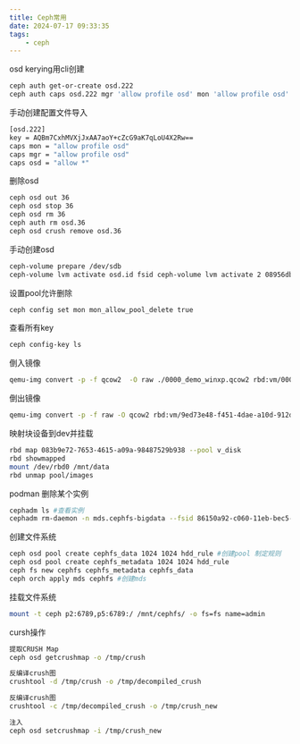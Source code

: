 ```yaml
---
title: Ceph常用
date: 2024-07-17 09:33:35
tags:
    - ceph
---
```


osd kerying用cli创建
```bash
ceph auth get-or-create osd.222
ceph auth caps osd.222 mgr 'allow profile osd' mon 'allow profile osd' osd 'allow *
```

手动创建配置文件导入
```bash
[osd.222]
key = AQBm7CxhMVXjJxAA7aoY+cZcG9aK7qLoU4X2Rw==
caps mon = "allow profile osd"
caps mgr = "allow profile osd"
caps osd = "allow *"
```

删除osd
```bash
ceph osd out 36
ceph osd stop 36
ceph osd rm 36
ceph auth rm osd.36
ceph osd crush remove osd.36
```

手动创建osd
```bash
ceph-volume prepare /dev/sdb
ceph-volume lvm activate osd.id fsid ceph-volume lvm activate 2 08956dbe-0b6e-4577-8b00-ada197a05ac9
```
设置pool允许删除
```bash
ceph config set mon mon_allow_pool_delete true  
```

查看所有key
```bash
ceph config-key ls  
```

倒入镜像
```bash
qemu-img convert -p -f qcow2  -O raw ./0000_demo_winxp.qcow2 rbd:vm/0000_demo_winxp
```

倒出镜像
```bash
qemu-img convert -p -f raw -O qcow2 rbd:vm/9ed73e48-f451-4dae-a10d-912de83dd028  ./xx_.qcow2
```

映射块设备到dev并挂载
```bash
rbd map 083b9e72-7653-4615-a09a-98487529b938 --pool v_disk
rbd showmapped   
mount /dev/rbd0 /mnt/data  
rbd unmap pool/images  
```
podman 删除某个实例
```bash
cephadm ls #查看实例  
cephadm rm-daemon -n mds.cephfs-bigdata --fsid 86150a92-c060-11eb-bec5-bc97e1b56fd1
```

创建文件系统
```bash
ceph osd pool create cephfs_data 1024 1024 hdd_rule #创建pool 制定规则  
ceph osd pool create cephfs_metadata 1024 1024 hdd_rule  
ceph fs new cephfs cephfs_metadata cephfs_data  
ceph orch apply mds cephfs #创建mds  
```

挂载文件系统
```bash
mount -t ceph p2:6789,p5:6789:/ /mnt/cephfs/ -o fs=fs name=admin
```

cursh操作
```bash
提取CRUSH Map  
ceph osd getcrushmap -o /tmp/crush

反编译crush图  
crushtool -d /tmp/crush -o /tmp/decompiled_crush

反编译crush图  
crushtool -c /tmp/decompiled_crush -o /tmp/crush_new

注入   
ceph osd setcrushmap -i /tmp/crush_new
```

